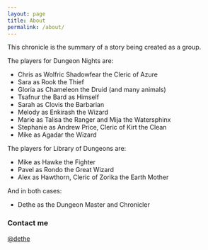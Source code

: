 ```yaml
---
layout: page
title: About
permalink: /about/
---
```


This chronicle is the summary of a story being created as a group. 

The players for Dungeon Nights are:

* Chris as Wolfric Shadowfear the Cleric of Azure
* Sara as Rook the Thief
* Gloria as Chameleon the Druid (and many animals)
* Tsafnur the Bard as Himself
* Sarah as Clovis the Barbarian
* Melody as Enkirash the Wizard
* Marie as Talisa the Ranger and Mija the Watersphinx
* Stephanie as Andrew Price, Cleric of Kirt the Clean
* Mike as Agadar the Wizard

The players for Library of Dungeons are:

* Mike as Hawke the Fighter
* Pavel as Rondo the Great Wizard
* Alex as Hawthorn, Cleric of Zorika the Earth Mother

And in both cases:

* Dethe as the Dungeon Master and Chronicler

### Contact me

[@dethe](https://twitter.com/dethe)
